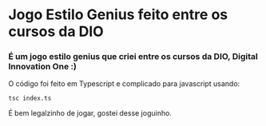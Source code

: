 # Jogo Estilo Genius feito entre os cursos da DIO

### É um jogo estilo genius que criei entre os cursos da DIO, Digital Innovation One :)

O código foi feito em Typescript e complicado para javascript usando:
```
tsc index.ts
```

É bem legalzinho de jogar, gostei desse joguinho.